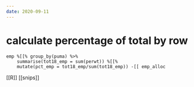 ```yaml
---
date: 2020-09-11
---
```


# calculate percentage of total by row

	emp %[[% group_by(puma) %>% 
		summarise(tot18_emp = sum(perwt)) %[[% 
		mutate(pct_emp = tot18_emp/sum(tot18_emp)) -[[ emp_alloc


[[R]]
[[snips]]


